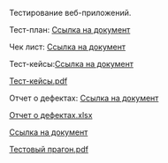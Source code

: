 Тестирование веб-приложений.

Тест-план: [Ссылка на документ](https://docs.google.com/spreadsheets/d/1C3nXn6KETyrEKfxtHn0aokWEIPoIYw2ViINikKfzNHY/edit?gid=0#gid=0)

Чек лист: [Ссылка на документ](https://docs.google.com/spreadsheets/d/1b7HudCtP6gWDxg3OTN17qE2tcj5iKedb9nNoCqhRQto/edit?gid=0#gid=0)

Тест-кейсы:[Ссылка на документ](https://app.qase.io/project/G10?author=341&previewMode=side&suite=3&tab=)

[Тест-кейсы.pdf](https://github.com/user-attachments/files/20301747/G10-2025-05-19.pdf)

Отчет о дефектах: [Ссылка на документ](https://artsiomrusau.youtrack.cloud/issue/G10-732/Web-App-Testing-Nikita-Ionov)

[Отчет о дефектах.xlsx](https://github.com/user-attachments/files/20431751/Issues.3.xlsx)

[Ссылка на документ](https://app.qase.io/run/G10/dashboard/86)

[Тестовый прагон.pdf](https://github.com/user-attachments/files/20431755/G10-Test%2Brun%2B2025_05_25.pdf)

